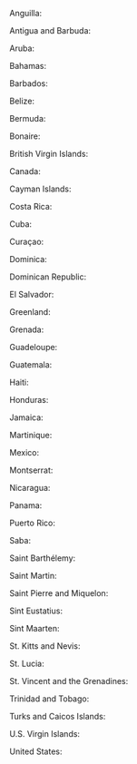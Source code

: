 Anguilla: 

Antigua and Barbuda: 

Aruba: 

Bahamas: 

Barbados: 

Belize: 

Bermuda: 

Bonaire: 

British Virgin Islands: 

Canada: 

Cayman Islands: 

Costa Rica: 

Cuba: 

Curaçao: 

Dominica: 

Dominican Republic: 

El Salvador: 

Greenland: 

Grenada: 

Guadeloupe: 

Guatemala: 

Haiti: 

Honduras: 

Jamaica: 

Martinique: 

Mexico: 

Montserrat: 

Nicaragua: 

Panama: 

Puerto Rico: 

Saba: 

Saint Barthélemy: 

Saint Martin: 

Saint Pierre and Miquelon: 

Sint Eustatius: 

Sint Maarten: 

St. Kitts and Nevis: 

St. Lucia: 

St. Vincent and the Grenadines: 

Trinidad and Tobago: 

Turks and Caicos Islands: 

U.S. Virgin Islands: 

United States: 
